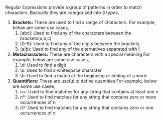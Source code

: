 
  Regular Expressions provide a group of patterns in order to match characters. Basically they are categorized into 3 types,
  1. **Brackets:** These are used to find a range of characters.
     For example, below are some use cases,
     1. [abc]: Used to find any of the characters between the brackets(a,b,c)
     2. [0-9]: Used to find any of the digits between the brackets
     3. (a|b): Used to find any of the alternatives separated with |
  2. **Metacharacters:** These are characters with a special meaning
     For example, below are some use cases,
     1. \\d: Used to find a digit
     2. \\s: Used to find a whitespace character
     3. \\b: Used to find a match at the beginning or ending of a word
  3. **Quantifiers:** These are useful to define quantities
     For example, below are some use cases,
     1. n+: Used to find matches for any string that contains at least one n
     2. n*: Used to find matches for any string that contains zero or more occurrences of n
     3. n?: Used to find matches for any string that contains zero or one occurrences of n
